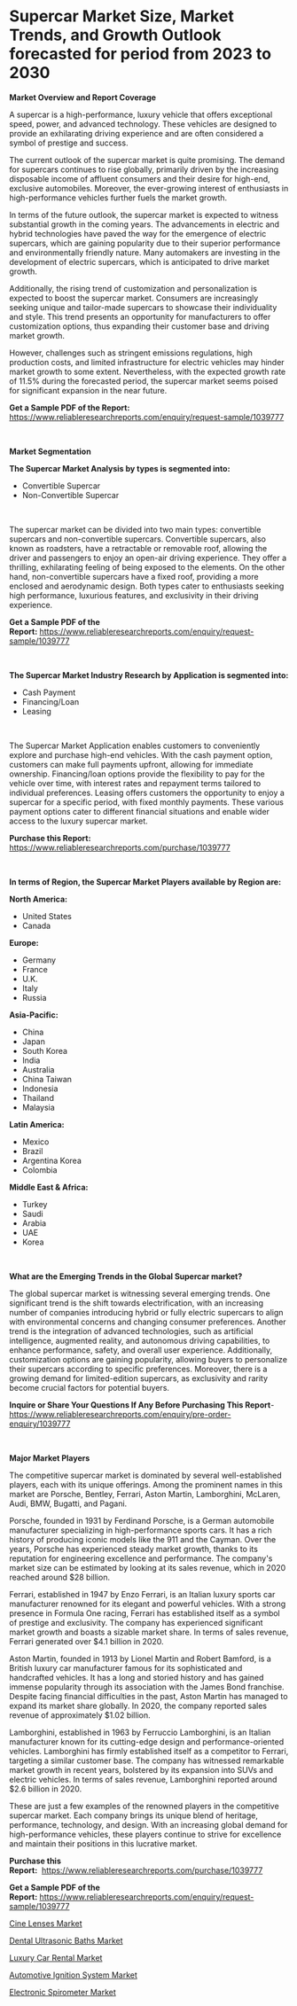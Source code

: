 <p><h1>Supercar Market Size, Market Trends, and Growth Outlook forecasted for period from 2023 to 2030</h1></p><p><strong>Market Overview and Report Coverage</strong></p>
<p><p>A supercar is a high-performance, luxury vehicle that offers exceptional speed, power, and advanced technology. These vehicles are designed to provide an exhilarating driving experience and are often considered a symbol of prestige and success.</p><p>The current outlook of the supercar market is quite promising. The demand for supercars continues to rise globally, primarily driven by the increasing disposable income of affluent consumers and their desire for high-end, exclusive automobiles. Moreover, the ever-growing interest of enthusiasts in high-performance vehicles further fuels the market growth.</p><p>In terms of the future outlook, the supercar market is expected to witness substantial growth in the coming years. The advancements in electric and hybrid technologies have paved the way for the emergence of electric supercars, which are gaining popularity due to their superior performance and environmentally friendly nature. Many automakers are investing in the development of electric supercars, which is anticipated to drive market growth.</p><p>Additionally, the rising trend of customization and personalization is expected to boost the supercar market. Consumers are increasingly seeking unique and tailor-made supercars to showcase their individuality and style. This trend presents an opportunity for manufacturers to offer customization options, thus expanding their customer base and driving market growth.</p><p>However, challenges such as stringent emissions regulations, high production costs, and limited infrastructure for electric vehicles may hinder market growth to some extent. Nevertheless, with the expected growth rate of 11.5% during the forecasted period, the supercar market seems poised for significant expansion in the near future.</p></p>
<p><strong>Get a Sample PDF of the Report:</strong> <a href="https://www.reliableresearchreports.com/enquiry/request-sample/1039777">https://www.reliableresearchreports.com/enquiry/request-sample/1039777</a></p>
<p>&nbsp;</p>
<p><strong>Market Segmentation</strong></p>
<p><strong>The Supercar Market Analysis by types is segmented into:</strong></p>
<p><ul><li>Convertible Supercar</li><li>Non-Convertible Supercar</li></ul></p>
<p>&nbsp;</p>
<p><p>The supercar market can be divided into two main types: convertible supercars and non-convertible supercars. Convertible supercars, also known as roadsters, have a retractable or removable roof, allowing the driver and passengers to enjoy an open-air driving experience. They offer a thrilling, exhilarating feeling of being exposed to the elements. On the other hand, non-convertible supercars have a fixed roof, providing a more enclosed and aerodynamic design. Both types cater to enthusiasts seeking high performance, luxurious features, and exclusivity in their driving experience.</p></p>
<p><strong>Get a Sample PDF of the Report:</strong>&nbsp;<a href="https://www.reliableresearchreports.com/enquiry/request-sample/1039777">https://www.reliableresearchreports.com/enquiry/request-sample/1039777</a></p>
<p>&nbsp;</p>
<p><strong>The Supercar Market Industry Research by Application is segmented into:</strong></p>
<p><ul><li>Cash Payment</li><li>Financing/Loan</li><li>Leasing</li></ul></p>
<p>&nbsp;</p>
<p><p>The Supercar Market Application enables customers to conveniently explore and purchase high-end vehicles. With the cash payment option, customers can make full payments upfront, allowing for immediate ownership. Financing/loan options provide the flexibility to pay for the vehicle over time, with interest rates and repayment terms tailored to individual preferences. Leasing offers customers the opportunity to enjoy a supercar for a specific period, with fixed monthly payments. These various payment options cater to different financial situations and enable wider access to the luxury supercar market.</p></p>
<p><strong>Purchase this Report:</strong>&nbsp; <a href="https://www.reliableresearchreports.com/purchase/1039777">https://www.reliableresearchreports.com/purchase/1039777</a></p>
<p>&nbsp;</p>
<p><strong>In terms of Region, the Supercar Market Players available by Region are:</strong></p>
<p>
    <p> <strong> North America: </strong>
        <ul>
            <li>United States</li>
            <li>Canada</li>
        </ul>
        </p> 
    <p> <strong> Europe: </strong>
        <ul>
            <li>Germany</li>
            <li>France</li>
            <li>U.K.</li>
            <li>Italy</li>
            <li>Russia</li>
        </ul>
        </p> 
    <p> <strong> Asia-Pacific: </strong>
        <ul>
            <li>China</li>
            <li>Japan</li>
            <li>South Korea</li>
            <li>India</li>
            <li>Australia</li>
            <li>China Taiwan</li>
            <li>Indonesia</li>
            <li>Thailand</li>
            <li>Malaysia</li>
        </ul>
        </p> 
    <p> <strong> Latin America: </strong>
        <ul>
            <li>Mexico</li>
            <li>Brazil</li>
            <li>Argentina Korea</li>
            <li>Colombia</li>
        </ul>
        </p> 
    <p> <strong> Middle East & Africa: </strong>
        <ul>
            <li>Turkey</li>
            <li>Saudi</li>
            <li>Arabia</li>
            <li>UAE</li>
            <li>Korea</li>
        </ul>
    </p>
    </p>
<p>&nbsp;</p>
<p><strong>What are the Emerging Trends in the Global Supercar market?</strong></p>
<p><p>The global supercar market is witnessing several emerging trends. One significant trend is the shift towards electrification, with an increasing number of companies introducing hybrid or fully electric supercars to align with environmental concerns and changing consumer preferences. Another trend is the integration of advanced technologies, such as artificial intelligence, augmented reality, and autonomous driving capabilities, to enhance performance, safety, and overall user experience. Additionally, customization options are gaining popularity, allowing buyers to personalize their supercars according to specific preferences. Moreover, there is a growing demand for limited-edition supercars, as exclusivity and rarity become crucial factors for potential buyers.</p></p>
<p><strong>Inquire or Share Your Questions If Any Before Purchasing This Report</strong>- <a href="https://www.reliableresearchreports.com/enquiry/pre-order-enquiry/1039777">https://www.reliableresearchreports.com/enquiry/pre-order-enquiry/1039777</a></p>
<p>&nbsp;</p>
<p><strong>Major Market Players</strong></p>
<p><p>The competitive supercar market is dominated by several well-established players, each with its unique offerings. Among the prominent names in this market are Porsche, Bentley, Ferrari, Aston Martin, Lamborghini, McLaren, Audi, BMW, Bugatti, and Pagani.</p><p>Porsche, founded in 1931 by Ferdinand Porsche, is a German automobile manufacturer specializing in high-performance sports cars. It has a rich history of producing iconic models like the 911 and the Cayman. Over the years, Porsche has experienced steady market growth, thanks to its reputation for engineering excellence and performance. The company's market size can be estimated by looking at its sales revenue, which in 2020 reached around $28 billion.</p><p>Ferrari, established in 1947 by Enzo Ferrari, is an Italian luxury sports car manufacturer renowned for its elegant and powerful vehicles. With a strong presence in Formula One racing, Ferrari has established itself as a symbol of prestige and exclusivity. The company has experienced significant market growth and boasts a sizable market share. In terms of sales revenue, Ferrari generated over $4.1 billion in 2020.</p><p>Aston Martin, founded in 1913 by Lionel Martin and Robert Bamford, is a British luxury car manufacturer famous for its sophisticated and handcrafted vehicles. It has a long and storied history and has gained immense popularity through its association with the James Bond franchise. Despite facing financial difficulties in the past, Aston Martin has managed to expand its market share globally. In 2020, the company reported sales revenue of approximately $1.02 billion.</p><p>Lamborghini, established in 1963 by Ferruccio Lamborghini, is an Italian manufacturer known for its cutting-edge design and performance-oriented vehicles. Lamborghini has firmly established itself as a competitor to Ferrari, targeting a similar customer base. The company has witnessed remarkable market growth in recent years, bolstered by its expansion into SUVs and electric vehicles. In terms of sales revenue, Lamborghini reported around $2.6 billion in 2020.</p><p>These are just a few examples of the renowned players in the competitive supercar market. Each company brings its unique blend of heritage, performance, technology, and design. With an increasing global demand for high-performance vehicles, these players continue to strive for excellence and maintain their positions in this lucrative market.</p></p>
<p><strong>Purchase this Report:</strong>&nbsp;&nbsp;<a href="https://www.reliableresearchreports.com/purchase/1039777">https://www.reliableresearchreports.com/purchase/1039777</a></p>
<p></p>
<p><strong>Get a Sample PDF of the Report:</strong>&nbsp;<a href="https://www.reliableresearchreports.com/enquiry/request-sample/1039777">https://www.reliableresearchreports.com/enquiry/request-sample/1039777</a></p>
<p><p><a href="https://medium.com/@magaliortiz1955/cine-lenses-nbsp-market-focuses-on-market-share-size-and-projected-forecast-till-2030-facf2f9d8be4">Cine Lenses Market</a></p><p><a href="https://www.linkedin.com/pulse/dental-ultrasonic-baths-market-research-report-unlocks-xwroc/">Dental Ultrasonic Baths Market</a></p><p><a href="https://github.com/Chiragrp25/Market-Research-Report-List-1/blob/main/luxury-car-rental-market.md">Luxury Car Rental Market</a></p><p><a href="https://github.com/YashRP12/Market-Research-Report-List-1/blob/main/automotive-ignition-system-market.md">Automotive Ignition System Market</a></p><p><a href="https://www.linkedin.com/pulse/electronic-spirometer-market-insights-players-forecast-ktvtc/">Electronic Spirometer Market</a></p></p>